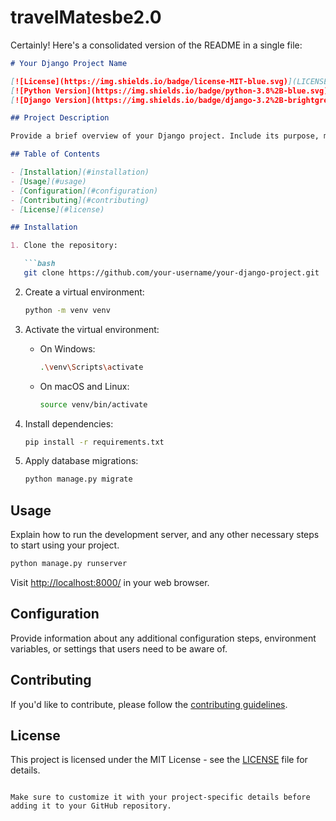 # travelMatesbe2.0

Certainly! Here's a consolidated version of the README in a single file:

```markdown
# Your Django Project Name

[![License](https://img.shields.io/badge/license-MIT-blue.svg)](LICENSE)
[![Python Version](https://img.shields.io/badge/python-3.8%2B-blue.svg)](https://www.python.org/downloads/release/python-380/)
[![Django Version](https://img.shields.io/badge/django-3.2%2B-brightgreen.svg)](https://docs.djangoproject.com/en/stable/releases/3.2/)

## Project Description

Provide a brief overview of your Django project. Include its purpose, main features, and any other relevant information.

## Table of Contents

- [Installation](#installation)
- [Usage](#usage)
- [Configuration](#configuration)
- [Contributing](#contributing)
- [License](#license)

## Installation

1. Clone the repository:

   ```bash
   git clone https://github.com/your-username/your-django-project.git
   ```

2. Create a virtual environment:

   ```bash
   python -m venv venv
   ```

3. Activate the virtual environment:

   - On Windows:

     ```bash
     .\venv\Scripts\activate
     ```

   - On macOS and Linux:

     ```bash
     source venv/bin/activate
     ```

4. Install dependencies:

   ```bash
   pip install -r requirements.txt
   ```

5. Apply database migrations:

   ```bash
   python manage.py migrate
   ```

## Usage

Explain how to run the development server, and any other necessary steps to start using your project.

```bash
python manage.py runserver
```

Visit [http://localhost:8000/](http://localhost:8000/) in your web browser.

## Configuration

Provide information about any additional configuration steps, environment variables, or settings that users need to be aware of.

## Contributing

If you'd like to contribute, please follow the [contributing guidelines](CONTRIBUTING.md).

## License

This project is licensed under the MIT License - see the [LICENSE](LICENSE) file for details.
```

Make sure to customize it with your project-specific details before adding it to your GitHub repository.

